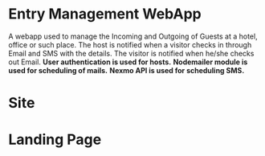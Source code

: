 # Entry Management WebApp
A webapp used to manage the Incoming and Outgoing of Guests at a hotel, office or such place. The host is notified when a visitor checks in through Email and SMS with the details. The visitor is notified when he/she checks out Email. **User authentication is used for hosts.** **Nodemailer module is used for scheduling of mails.** **Nexmo API is used for scheduling SMS.**

# Site

# Landing Page
